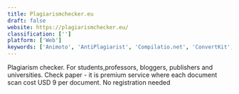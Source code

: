 ```yaml
---
title: Plagiarismchecker.eu
draft: false 
website: https://plagiarismchecker.eu/
classification: ['']
platform: ['Web']
keywords: ['Animoto', 'AntiPlagiarist', 'Compilatio.net', 'ConvertKit', 'Copyscape', 'DupliChecker', 'Grammarly', 'MailChimp', 'PlagiarismCheck', 'PlagiarismSearch', 'Plagius', 'Plagramme', 'ProWritingAid', 'SCRiBBR Plagiarism Check', 'SEO PowerSuite', 'Turnitin', 'Urkund', 'iThenticate']
---
```

Plagiarism checker. For students,professors, bloggers, publishers and universities. Check paper - it is premium service where each document scan cost USD 9 per document. No registration needed